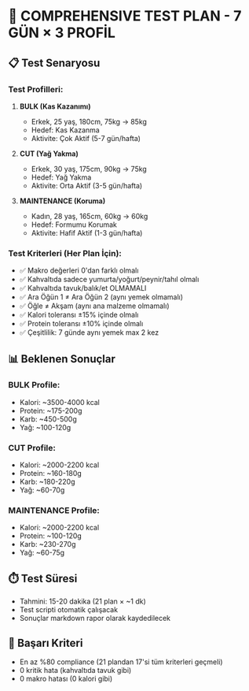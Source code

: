 # 🧪 COMPREHENSIVE TEST PLAN - 7 GÜN × 3 PROFİL

## 📋 Test Senaryosu

### Test Profilleri:
1. **BULK (Kas Kazanımı)** 
   - Erkek, 25 yaş, 180cm, 75kg → 85kg
   - Hedef: Kas Kazanma
   - Aktivite: Çok Aktif (5-7 gün/hafta)

2. **CUT (Yağ Yakma)**
   - Erkek, 30 yaş, 175cm, 90kg → 75kg
   - Hedef: Yağ Yakma
   - Aktivite: Orta Aktif (3-5 gün/hafta)

3. **MAINTENANCE (Koruma)**
   - Kadın, 28 yaş, 165cm, 60kg → 60kg
   - Hedef: Formumu Korumak
   - Aktivite: Hafif Aktif (1-3 gün/hafta)

### Test Kriterleri (Her Plan İçin):
- ✅ Makro değerleri 0'dan farklı olmalı
- ✅ Kahvaltıda sadece yumurta/yoğurt/peynir/tahıl olmalı
- ✅ Kahvaltıda tavuk/balık/et OLMAMALI
- ✅ Ara Öğün 1 ≠ Ara Öğün 2 (aynı yemek olmamalı)
- ✅ Öğle ≠ Akşam (aynı ana malzeme olmamalı)
- ✅ Kalori toleransı ±15% içinde olmalı
- ✅ Protein toleransı ±10% içinde olmalı
- ✅ Çeşitlilik: 7 günde aynı yemek max 2 kez

## 📊 Beklenen Sonuçlar

### BULK Profile:
- Kalori: ~3500-4000 kcal
- Protein: ~175-200g
- Karb: ~450-500g
- Yağ: ~100-120g

### CUT Profile:
- Kalori: ~2000-2200 kcal
- Protein: ~160-180g
- Karb: ~180-220g
- Yağ: ~60-70g

### MAINTENANCE Profile:
- Kalori: ~2000-2200 kcal
- Protein: ~100-120g
- Karb: ~230-270g
- Yağ: ~60-75g

## ⏱️ Test Süresi
- Tahmini: 15-20 dakika (21 plan × ~1 dk)
- Test scripti otomatik çalışacak
- Sonuçlar markdown rapor olarak kaydedilecek

## 🎯 Başarı Kriteri
- En az %80 compliance (21 plandan 17'si tüm kriterleri geçmeli)
- 0 kritik hata (kahvaltıda tavuk gibi)
- 0 makro hatası (0 kalori gibi)